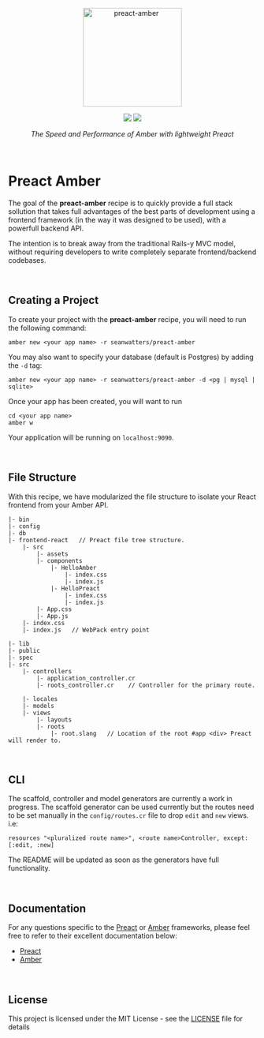 <p align="center">
    <img src="https://camo.githubusercontent.com/cf97a693e2ca4e2736477c7d517a60a9cf1b6038/68747470733a2f2f7365616e776174746572732e696f2f696d616765732f7072656163742d616d6265722e706e67" alt="preact-amber" data-canonical-src="https://seanwatters.io/images/preact-amber.png" height="200">
</p>

<p align="center">
    <a href="https://amberframework.org/"><img src="https://img.shields.io/badge/using-amber_framework-lightgrey.svg" ></a>
    <a href="https://opensource.org/licenses/MIT"><img src="https://img.shields.io/badge/License-MIT-purple.svg" ></a>
</p>

<p align="center">
    <i>The Speed and Performance of Amber with lightweight Preact</i>
</p>

<br>

# Preact Amber

The goal of the **preact-amber** recipe is to quickly provide a full stack sollution that takes full advantages of the best parts of development using a frontend framework (in the way it was designed to be used), with a powerfull backend API.

The intention is to break away from the traditional Rails-y MVC model, without requiring developers to write completely separate frontend/backend codebases.

<br>

## Creating a Project

To create your project with the **preact-amber** recipe, you will need to run the following command:

```
amber new <your app name> -r seanwatters/preact-amber
```

You may also want to specify your database (default is Postgres) by adding the `-d` tag:

```
amber new <your app name> -r seanwatters/preact-amber -d <pg | mysql | sqlite>
```

Once your app has been created, you will want to run

```
cd <your app name>
amber w
```

Your application will be running on `localhost:9090`.

<br>

## File Structure

With this recipe, we have modularized the file structure to isolate your React frontend from your Amber API.

```
|- bin
|- config
|- db
|- frontend-react   // Preact file tree structure.
    |- src
        |- assets
        |- components
            |- HelloAmber
                |- index.css
                |- index.js
            |- HelloPreact
                |- index.css
                |- index.js
        |- App.css
        |- App.js
    |- index.css
    |- index.js   // WebPack entry point

|- lib
|- public
|- spec
|- src
    |- controllers
        |- application_controller.cr
        |- roots_controller.cr    // Controller for the primary route.

    |- locales
    |- models
    |- views
        |- layouts
        |- roots
            |- root.slang   // Location of the root #app <div> Preact will render to.

```

<br>

## CLI

The scaffold, controller and model generators are currently a work in progress. The scaffold generator can be used currently but the routes need to be set manually in the `config/routes.cr` file to drop `edit` and `new` views. i.e:

```
resources "<pluralized route name>", <route name>Controller, except: [:edit, :new]
```

The README will be updated as soon as the generators have full functionality.

<br>

## Documentation

For any questions specific to the [Preact](https://preactjs.com/) or [Amber](https://amberframework.org/) frameworks, please feel free to refer to their excellent documentation below:

* [Preact](https://preactjs.com/guide/v10/getting-started)
* [Amber](https://docs.amberframework.org/amber/)

<br>

## License

This project is licensed under the MIT License - see the [LICENSE](LICENSE) file for details
